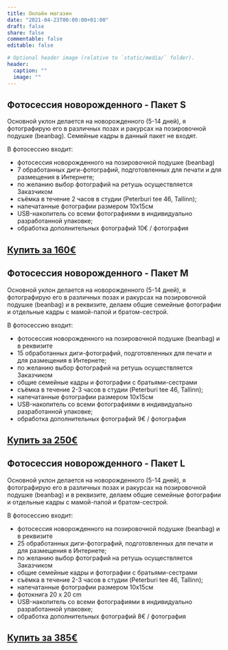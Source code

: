 ```yaml
---
title: Онлайн магазин
date: "2021-04-23T00:00:00+01:00"
draft: false
share: false
commentable: false
editable: false

# Optional header image (relative to `static/media/` folder).
header:
  caption: ""
  image: ""
---
```

## Фотосессия новорожденного - Пакет S 
Основной уклон делается на новорожденного (5-14 дней), я фотографирую его в различных позах и ракурсах на позировочной подушке (beanbag). Семейные кадры в данный пакет не входят.

В фотосессию входит:
* фотосессия новорожденного на позировочной подушке (beanbag) 
* 7 обработанных диги-фотографий, подготовленных для печати и для размещения в Интернете;
* по желанию выбор фотографий на ретушь осуществляется Заказчиком
* съёмка в течение 2 часов в студии (Peterburi tee 46, Tallinn);
* напечатанные фотографии размером 10х15см
* USB-накопитель со всеми фотографиями в индивидуально разработанной упаковке;
* обработка дополнительных фотографий 10€ / фотография

## [Купить за 160€](https://payment.maksekeskus.ee/pay/1/link.html?shopId=67dc8517-aa4a-43be-9299-13d4a03231e8&amount=160&paymentId=S)

## Фотосессия новорожденного - Пакет М

Основной уклон делается на новорожденного (5-14 дней), я фотографирую его в различных позах и ракурсах на позировочной подушке (beanbag) и в реквизите, делаем общие семейные фотографии и отдельные кадры с мамой-папой и братом-сестрой. 

В фотосессию входит:
* фотосессия новорожденного на позировочной подушке (beanbag) и в реквизите
* 15 обработанных диги-фотографий, подготовленных для печати и для размещения в Интернете;
* по желанию выбор фотографий на ретушь осуществляется Заказчиком
* общие семейные кадры и фотографии с братьями-сестрами
* съёмка в течение 2-3 часов в студии (Peterburi tee 46, Tallinn);
* напечатанные фотографии размером 10х15см
* USB-накопитель со всеми фотографиями в индивидуально разработанной упаковке;
* обработка дополнительных фотографий 9€ / фотография

## [Купить за 250€](https://payment.maksekeskus.ee/pay/1/link.html?shopId=67dc8517-aa4a-43be-9299-13d4a03231e8&amount=250&paymentId=M)

## Фотосессия новорожденного - Пакет L

Основной уклон делается на новорожденного (5-14 дней), я фотографирую его в различных позах и ракурсах на позировочной подушке (beanbag) и в реквизите, делаем общие семейные фотографии и отдельные кадры с мамой-папой и братом-сестрой. 

В фотосессию входит:
* фотосессия новорожденного на позировочной подушке (beanbag) и в реквизите
* 25 обработанных диги-фотографий, подготовленных для печати и для размещения в Интернете;
* по желанию выбор фотографий на ретушь осуществляется Заказчиком
* общие семейные кадры и фотографии с братьями-сестрами
* съёмка в течение 2-3 часов в студии (Peterburi tee 46, Tallinn);
* напечатанные фотографии размером 10х15см
* фотокнига 20 х 20 cm
* USB-накопитель со всеми фотографиями в индивидуально разработанной упаковке;
* обработка дополнительных фотографий 8€ / фотография

## [Купить за 385€](https://payment.maksekeskus.ee/pay/1/link.html?shopId=67dc8517-aa4a-43be-9299-13d4a03231e8&amount=385&paymentId=L)